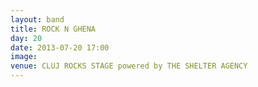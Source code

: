 ```yaml
---
layout: band
title: ROCK N GHENA
day: 20
date: 2013-07-20 17:00
image: 
venue: CLUJ ROCKS STAGE powered by THE SHELTER AGENCY
---
```




